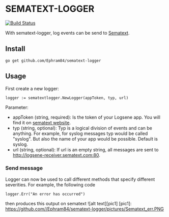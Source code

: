 # SEMATEXT-LOGGER

[![Build Status](https://travis-ci.org/Ephram84/sematext-logger.svg?branch=master)](https://travis-ci.org/Ephram84/sematext-logger)

With sematext-logger, log events can be send to [Sematext](https://sematext.com/).

## Install
<code>go get github.com/Ephram84/sematext-logger</code>

## Usage
First create a new logger:
```golang
logger := sematextlogger.NewLogger(appToken, typ, url)
```
Parameter:
* appToken (string, required): Is the token of your Logsene app. You will find it on [sematext website](https://apps.sematext.com/ui/logs).
* typ (string, optional): Typ is a logical division of events and can be anything. For example, for syslog messages typ would be called "syslog". But also the name of your app would be possible. Default is syslog.
* url (string, optional): If url is an empty string, all messages are sent to http://logsene-receiver.sematext.com:80.

### Send message
Logger can now be used to call different methods that specify different severities.
For example, the following code
```golang
logger.Err("An error has occurred")
```

then produces this output on sematext
![alt text][pic1]
[pic1]: https://github.com//Ephram84/sematext-logger/pictures/Sematext_err.PNG